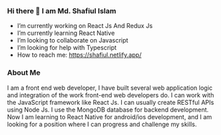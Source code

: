 ### Hi there 👋 I am Md. Shafiul Islam

-  I’m currently working on React Js And Redux Js
-  I’m currently learning React Native
-  I’m looking to collaborate on Javascript
-  I’m looking for help with Typescript
-  How to reach me: https://shafiul.netlify.app/

### About Me
I am a front end web developer, I have built several web application logic and integration of the work front-end web developers do. I can work with the JavaScript framework like React Js. I can usually create RESTful APIs using Node Js. I use the MongoDB database for backend development. Now I am learning to React Native for android/ios development, and I am looking for a position where I can progress and challenge my skills.


